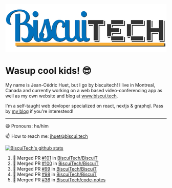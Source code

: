 ![BiscuiTech Logo](https://github.com/BiscuiTech/BiscuiTech/blob/master/BiscuiTech%20Logo%20(2019)%20(Small).png)
# Wasup cool kids! 😎

My name is Jean-Cédric Huet, but I go by biscuitech! I live in Montreal, Canada and currently working on a web based video-conferencing app as well as my own website and blog at www.biscui.tech.

I'm a self-taught web devloper specialized on react, nextjs & graphql. Pass by [my blog](https://www.biscui.tech/en/blog) if you're interestesd!
______
😄 Pronouns: he/him

📫 How to reach me: jhuet@biscui.tech

[![BiscuiTech's github stats](https://github-readme-stats.vercel.app/api?username=biscuitech)](https://github.com/anuraghazra/github-readme-stats)

<!--START_SECTION:activity-->
1. 🎉 Merged PR [#101](https://github.com//BiscuiTech/BiscuiT/pull/101) in [BiscuiTech/BiscuiT](https://github.com//BiscuiTech/BiscuiT)
2. 🎉 Merged PR [#100](https://github.com//BiscuiTech/BiscuiT/pull/100) in [BiscuiTech/BiscuiT](https://github.com//BiscuiTech/BiscuiT)
3. 🎉 Merged PR [#99](https://github.com//BiscuiTech/BiscuiT/pull/99) in [BiscuiTech/BiscuiT](https://github.com//BiscuiTech/BiscuiT)
4. 🎉 Merged PR [#98](https://github.com//BiscuiTech/BiscuiT/pull/98) in [BiscuiTech/BiscuiT](https://github.com//BiscuiTech/BiscuiT)
5. 🎉 Merged PR [#36](https://github.com//BiscuiTech/code-notes/pull/36) in [BiscuiTech/code-notes](https://github.com//BiscuiTech/code-notes)
<!--END_SECTION:activity-->
